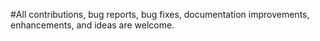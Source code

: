 #All contributions, bug reports, bug fixes, documentation improvements, enhancements, and ideas are welcome.
